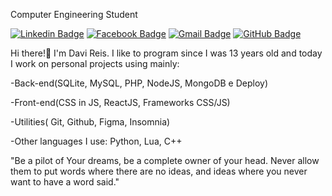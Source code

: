 Computer Engineering Student

[![Linkedin Badge](https://img.shields.io/badge/-Davi%20Reis-2366d1?style=flat-square&logo=Linkedin&logoColor=white&link=https://www.linkedin.com/in/davireisvieira/)](https://www.linkedin.com/in/davireisvieira/) 
[![Facebook Badge](https://img.shields.io/badge/-@davireisv-2366d1?style=flat-square&labelColor=2366d1&logo=facebook&logoColor=white&link=https://www.facebook.com/davireisv)](https://www.facebook.com/davireisv)
[![Gmail Badge](https://img.shields.io/badge/-vieira08davi38@gmail.com-2366d1?style=flat-square&logo=Gmail&logoColor=white&link=mailto:vieira08davi38@gmail.com)](mailto:vieira08davi38@gmail.com)
[![GitHub Badge](https://img.shields.io/badge/-DaviReisVieira-2366d1?style=flat-square&logo=github&logoColor=white&link=https://github.com/DaviReisVieira)](https://github.com/DaviReisVieira)

Hi there!👋 I'm Davi Reis. I like to program since I was 13 years old and today I work on personal projects using mainly: 

-Back-end(SQLite, MySQL, PHP, NodeJS, MongoDB e Deploy)

-Front-end(CSS in JS, ReactJS, Frameworks CSS/JS)

-Utilities( Git, Github, Figma, Insomnia) 

-Other languages I use: Python, Lua, C++

"Be a pilot of Your dreams, be a complete owner of your head. Never allow them to put words where there are no ideas, and ideas where you never want to have a word said."
